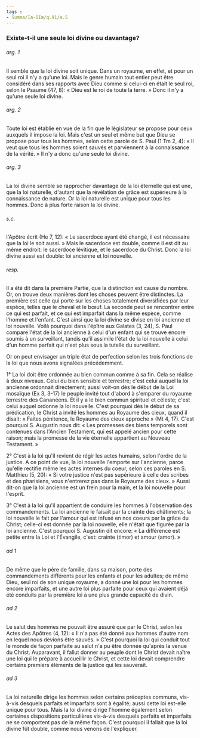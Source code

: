 ```yaml
---
tags : 
- Summa/Ia-IIæ/q.91/a.5
---
```


### Existe-t-il une seule loi divine ou davantage?

###### arg. 1
Il semble que la loi divine soit unique. Dans un royaume, en effet, et pour un seul roi il n'y a qu'une loi. Mais le genre humain tout entier peut être considéré dans ses rapports avec Dieu comme si celui-ci en était le seul roi, selon le Psaume (47, 8): « Dieu est le roi de toute la terre. » Donc il n'y a qu'une seule loi divine. 

###### arg. 2
Toute loi est établie en vue de la fin que le législateur se propose pour ceux auxquels il impose la loi. Mais c'est un seul et même but que Dieu se propose pour tous les hommes, selon cette parole de S. Paul (1 Tm 2, 4): « Il veut que tous les hommes soient sauvés et parviennent à la connaissance de la vérité. » Il n'y a donc qu'une seule loi divine. 

###### arg. 3
La loi divine semble se rapprocher davantage de la loi éternelle qui est une, que la loi naturelle, d'autant que la révélation de grâce est supérieure à la connaissance de nature. Or la loi naturelle est unique pour tous les hommes. Donc à plus forte raison la loi divine. 

###### s.c.
l'Apôtre écrit (He 7, 12): « Le sacerdoce ayant été changé, il est nécessaire que la loi le soit aussi. » Mais le sacerdoce est double, comme il est dit au même endroit: le sacerdoce lévitique, et le sacerdoce du Christ. Donc la loi divine aussi est double: loi ancienne et loi nouvelle. 

###### resp.
Il a été dit dans la première Partie, que la distinction est cause du nombre. Or, on trouve deux manières dont les choses peuvent être distinctes. La première est celle qui porte sur les choses totalement diversifiées par leur espèce, telles que le cheval et le bœuf. La seconde peut se rencontrer entre ce qui est parfait, et ce qui est imparfait dans la même espèce, comme l'homme et l'enfant. C'est ainsi que la loi divine se divise en loi ancienne et loi nouvelle. Voilà pourquoi dans l'épître aux Galates (3, 24), S. Paul compare l'état de la loi ancienne à celui d'un enfant qui se trouve encore soumis à un surveillant, tandis qu'il assimile l'état de la loi nouvelle à celui d'un homme parfait qui n'est plus sous la tutelle du surveillant. 

Or on peut envisager un triple état de perfection selon les trois fonctions de la loi que nous avons signalées précédemment. 

1° La loi doit être ordonnée au bien commun comme à sa fin. Cela se réalise à deux niveaux. Celui du bien sensible et terrestre; c'est celui auquel la loi ancienne ordonnait directement; aussi voit-on dès le début de la Loi mosaïque (Ex 3, 3-17) le peuple invité tout d'abord à s'emparer du royaume terrestre des Cananéens. Et il y a le bien commun spirituel et céleste; c'est celui auquel ordonne la loi nouvelle. C'est pourquoi dès le début de sa prédication, le Christ a invité les hommes au Royaume des cieux, quand il disait: « Faites pénitence, le Royaume des cieux approche » (Mt 4, 17). C'est pourquoi S. Augustin nous dit: « Les promesses des biens temporels sont contenues dans l'Ancien Testament, qui est appelé ancien pour cette raison; mais la promesse de la vie éternelle appartient au Nouveau Testament. » 

2° C'est à la loi qu'il revient de régir les actes humains, selon l'ordre de la justice. A ce point de vue, la loi nouvelle l'emporte sur l'ancienne, parce qu'elle rectifie même les actes internes du coeur, selon ces paroles en S. Matthieu (5, 20): « Si votre justice n'est pas supérieure à celle des scribes et des pharisiens, vous n'entrerez pas dans le Royaume des cieux. » Aussi dit-on que la loi ancienne est un frein pour la main, et la loi nouvelle pour l'esprit. 

3° C'est à la loi qu'il appartient de conduire les hommes à l'observation des commandements. La loi ancienne le faisait par la crainte des châtiments; la loi nouvelle le fait par l'amour qui est infusé en nos coeurs par la grâce du Christ; celle-ci est donnée par la loi nouvelle, elle n'était que figurée par la loi ancienne. C'est pourquoi S. Augustin dit encore: « La différence est petite entre la Loi et l'Évangile, c'est: crainte (timor) et amour (amor). » 

###### ad 1
De même que le père de famille, dans sa maison, porte des commandements différents pour les enfants et pour les adultes; de même Dieu, seul roi de son unique royaume, a donné une loi pour les hommes encore imparfaits, et une autre loi plus parfaite pour ceux qui avaient déjà été conduits par la première loi à une plus grande capacité de divin. 

###### ad 2
Le salut des hommes ne pouvait être assuré que par le Christ, selon les Actes des Apôtres (4, 12): « Il n'a pas été donné aux hommes d'autre nom en lequel nous devions être sauvés. » C'est pourquoi la loi qui conduit tout le monde de façon parfaite au salut n'a pu être donnée qu'après la venue du Christ. Auparavant, il fallut donner au peuple dont le Christ devait naître une loi qui le prépare à accueillir le Christ, et cette loi devait comprendre certains premiers éléments de la justice qui les sauverait. 

###### ad 3
La loi naturelle dirige les hommes selon certains préceptes communs, vis-à-vis desquels parfaits et imparfaits sont à égalité; aussi cette loi est-elle unique pour tous. Mais la loi divine dirige l'homme également selon certaines dispositions particulières vis-à-vis desquels parfaits et imparfaits ne se comportent pas de la même façon. C'est pourquoi il fallait que la loi divine fût double, comme nous venons de l'expliquer. 

